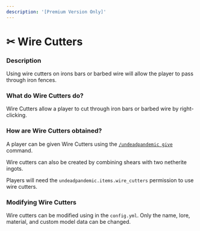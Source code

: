```yaml
---
description: '[Premium Version Only]'
---
```


# ✂ Wire Cutters

### Description

Using wire cutters on irons bars or barbed wire will allow the player to pass through iron fences.

### What do Wire Cutters do?

Wire Cutters allow a player to cut through iron bars or barbed wire by right-clicking.

### How are Wire Cutters obtained?

A player can be given Wire Cutters using the [`/undeadpandemic give`](../commands/undeadpandemic/give/) command.

Wire cutters can also be created by combining shears with two netherite ingots.

Players will need the `undeadpandemic.items.wire_cutters` permission to use wire cutters.

### Modifying Wire Cutters

Wire cutters can be modified using in the `config.yml`. Only the name, lore, material, and custom model data can be changed.
